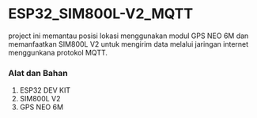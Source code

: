 # ESP32_SIM800L-V2_MQTT

project ini memantau posisi lokasi menggunakan modul GPS NEO 6M dan memanfaatkan SIM800L V2 untuk mengirim data melalui jaringan internet menggunkana protokol MQTT.

### Alat dan Bahan
1. ESP32 DEV KIT
2. SIM800L V2
3. GPS NEO 6M

